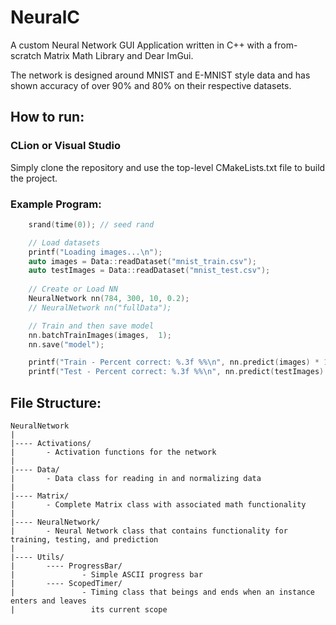 # NeuralC

A custom Neural Network GUI Application written in C++ with a from-scratch Matrix Math Library and 
Dear ImGui.

The network is designed around MNIST and E-MNIST style data and has shown accuracy of over 90% and 80% on their
respective datasets.

## How to run:

### CLion or Visual Studio

Simply clone the repository and use the top-level CMakeLists.txt file to build the project.

### Example Program:

```c++
    srand(time(0)); // seed rand

    // Load datasets
    printf("Loading images...\n");
    auto images = Data::readDataset("mnist_train.csv");
    auto testImages = Data::readDataset("mnist_test.csv");
    
    // Create or Load NN
    NeuralNetwork nn(784, 300, 10, 0.2);
    // NeuralNetwork nn("fullData");

    // Train and then save model
    nn.batchTrainImages(images,  1);
    nn.save("model");

    printf("Train - Percent correct: %.3f %%\n", nn.predict(images) * 100);
    printf("Test - Percent correct: %.3f %%\n", nn.predict(testImages) * 100);
```

## File Structure:

```
NeuralNetwork
|
|---- Activations/
|       - Activation functions for the network
|
|---- Data/
|       - Data class for reading in and normalizing data
|
|---- Matrix/
|       - Complete Matrix class with associated math functionality
|
|---- NeuralNetwork/ 
|       - Neural Network class that contains functionality for training, testing, and prediction 
|
|---- Utils/
|       ---- ProgressBar/
|               - Simple ASCII progress bar
|       ---- ScopedTimer/
|               - Timing class that beings and ends when an instance enters and leaves 
|                 its current scope 
```
